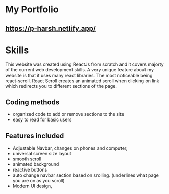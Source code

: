 # My Portfolio

## https://p-harsh.netlify.app/

# Skills
This website was created using ReactJs from scratch and it covers majorty of the current web development skills.
A very unique feature about my website is that it uses many react libraries. The most noticeable being react-scroll.
React Scroll creates an animated scroll when clicking on link which redirects you to different sections of the page.

## Coding methods
- organized code to add or remove sections to the site
- easy to read for basic users

## Features included
- Adjustable Navbar, changes on phones and computer,
- universal screen size layout
- smooth scroll
- animated background
- reactive buttons
- auto change navbar section based on srolling. (underlines what page you are on as you scroll)
- Modern UI design,

